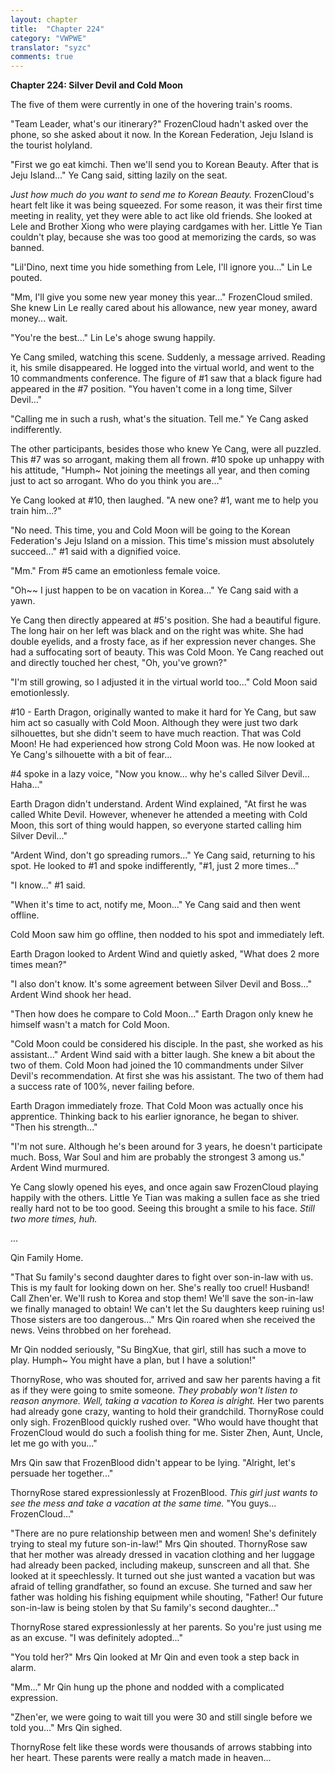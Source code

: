 ```yaml
---
layout: chapter
title:  "Chapter 224"
category: "VWPWE"
translator: "syzc"
comments: true
---
```


**Chapter 224: Silver Devil and Cold Moon**

The five of them were currently in one of the hovering train's rooms.

"Team Leader, what's our itinerary?" FrozenCloud hadn't asked over the phone, so she asked about it now. In the Korean Federation, Jeju Island is the tourist holyland.

"First we go eat kimchi. Then we'll send you to Korean Beauty. After that is Jeju Island..." Ye Cang said, sitting lazily on the seat.

*Just how much do you want to send me to Korean Beauty.* FrozenCloud's heart felt like it was being squeezed. For some reason, it was their first time meeting in reality, yet they were able to act like old friends. She looked at Lele and Brother Xiong who were playing cardgames with her. Little Ye Tian couldn't play, because she was too good at memorizing the cards, so was banned. 

"Lil'Dino, next time you hide something from Lele, I'll ignore you..." Lin Le pouted.

"Mm, I'll give you some new year money this year..." FrozenCloud smiled. She knew Lin Le really cared about his allowance, new year money, award money... wait.

"You're the best..." Lin Le's ahoge swung happily.

Ye Cang smiled, watching this scene. Suddenly, a message arrived. Reading it, his smile disappeared. He logged into the virtual world, and went to the 10 commandments conference. The figure of #1 saw that a black figure had appeared in the #7 position. "You haven't come in a long time, Silver Devil..."

"Calling me in such a rush, what's the situation. Tell me." Ye Cang asked indifferently.

The other participants, besides those who knew Ye Cang, were all puzzled. This #7 was so arrogant, making them all frown. #10 spoke up unhappy with his attitude, "Humph~ Not joining the meetings all year, and then coming just to act so arrogant. Who do you think you are..."

Ye Cang looked at #10, then laughed. "A new one? #1, want me to help you train him...?"

"No need. This time, you and Cold Moon will be going to the Korean Federation's Jeju Island on a mission. This time's mission must absolutely succeed..." #1 said with a dignified voice.

"Mm." From #5 came an emotionless female voice.

"Oh~~ I just happen to be on vacation in Korea..." Ye Cang said with a yawn.

Ye Cang then directly appeared at #5's position. She had a beautiful figure. The long hair on her left was black and on the right was white. She had double eyelids, and a frosty face, as if her expression never changes. She had a suffocating sort of beauty. This was Cold Moon. Ye Cang reached out and directly touched her chest, "Oh, you've grown?"

"I'm still growing, so I adjusted it in the virtual world too..." Cold Moon said emotionlessly.

#10 - Earth Dragon, originally wanted to make it hard for Ye Cang, but saw him act so casually with Cold Moon. Although they were just two dark silhouettes, but she didn't seem to have much reaction. That was Cold Moon! He had experienced how strong Cold Moon was. He now looked at Ye Cang's silhouette with a bit of fear...

#4 spoke in a lazy voice, "Now you know... why he's called Silver Devil... Haha..."

Earth Dragon didn't understand. Ardent Wind explained, "At first he was called White Devil. However, whenever he attended a meeting with Cold Moon, this sort of thing would happen, so everyone started calling him Silver Devil..."

"Ardent Wind, don't go spreading rumors..." Ye Cang said, returning to his spot. He looked to #1 and spoke indifferently, "#1, just 2 more times..."

"I know..." #1 said.

"When it's time to act, notify me, Moon..." Ye Cang said and then went offline.

Cold Moon saw him go offline, then nodded to his spot and immediately left.

Earth Dragon looked to Ardent Wind and quietly asked, "What does 2 more times mean?"

"I also don't know. It's some agreement between Silver Devil and Boss..." Ardent Wind shook her head.

"Then how does he compare to Cold Moon..." Earth Dragon only knew he himself wasn't a match for Cold Moon.

"Cold Moon could be considered his disciple. In the past, she worked as his assistant..." Ardent Wind said with a bitter laugh. She knew a bit about the two of them. Cold Moon had joined the 10 commandments under Silver Devil's recommendation. At first she was his assistant. The two of them had a success rate of 100%, never failing before.

Earth Dragon immediately froze. That Cold Moon was actually once his apprentice. Thinking back to his earlier ignorance, he began to shiver. "Then his strength..."

"I'm not sure. Although he's been around for 3 years, he doesn't participate much. Boss, War Soul and him are probably the strongest 3 among us." Ardent Wind murmured.

Ye Cang slowly opened his eyes, and once again saw FrozenCloud playing happily with the others. Little Ye Tian was making a sullen face as she tried really hard not to be too good. Seeing this brought a smile to his face. *Still two more times, huh.*

...

Qin Family Home.

"That Su family's second daughter dares to fight over son-in-law with us. This is my fault for looking down on her. She's really too cruel! Husband! Call Zhen'er. We'll rush to Korea and stop them! We'll save the son-in-law we finally managed to obtain! We can't let the Su daughters keep ruining us! Those sisters are too dangerous..." Mrs Qin roared when she received the news. Veins throbbed on her forehead.

Mr Qin nodded seriously, "Su BingXue, that girl, still has such a move to play. Humph~ You might have a plan, but I have a solution!"

ThornyRose, who was shouted for, arrived and saw her parents having a fit as if they were going to smite someone. *They probably won't listen to reason anymore. Well, taking a vacation to Korea is alright.* Her two parents had already gone crazy, wanting to hold their grandchild. ThornyRose could only sigh. FrozenBlood quickly rushed over. "Who would have thought that FrozenCloud would do such a foolish thing for me. Sister Zhen, Aunt, Uncle, let me go with you..."

Mrs Qin saw that FrozenBlood didn't appear to be lying. "Alright, let's persuade her together..."

ThornyRose stared expressionlessly at FrozenBlood. *This girl just wants to see the mess and take a vacation at the same time.* "You guys... FrozenCloud..."

"There are no pure relationship between men and women! She's definitely trying to steal my future son-in-law!" Mrs Qin shouted. ThornyRose saw that her mother was already dressed in vacation clothing and her luggage had already been packed, including makeup, sunscreen and all that. She looked at it speechlessly. It turned out she just wanted a vacation but was afraid of telling grandfather, so found an excuse. She turned and saw her father was holding his fishing equipment while shouting, "Father! Our future son-in-law is being stolen by that Su family's second daughter..."

ThornyRose stared expressionlessly at her parents. So you're just using me as an excuse. "I was definitely adopted..."

"You told her?" Mrs Qin looked at Mr Qin and even took a step back in alarm.

"Mm..." Mr Qin hung up the phone and nodded with a complicated expression.

"Zhen'er, we were going to wait till you were 30 and still single before we told you..." Mrs Qin sighed.

ThornyRose felt like these words were thousands of arrows stabbing into her heart. These parents were really a match made in heaven...
